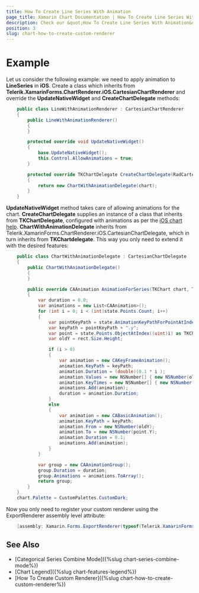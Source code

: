 ```yaml
---
title: How To Create Line Series With Animation
page_title: Xamarin Chart Documentation | How To Create Line Series With Animation
description: Check our &quot;How To Create Line Series With Animation&quot; documentation article for Telerik Chart for Xamarin control.
position: 3
slug: chart-how-to-create-custom-renderer
---
```


# Example

Let us consider the following example: we need to apply animation to **LineSeries** in **iOS**. Create a class which inherits from **Telerik.XamarinForms.ChartRenderer.iOS.CartesianChartRenderer** and override the **UpdateNativeWidget** and **CreateChartDelegate** methods:

```C#
	public class LineWithAnimationRenderer : CartesianChartRenderer
	{
		public LineWithAnimationRenderer()
		{
		}

		protected override void UpdateNativeWidget()
		{
			base.UpdateNativeWidget();
			this.Control.AllowAnimations = true;
		}

		protected override TKChartDelegate CreateChartDelegate(RadCartesianChart chart)
        {
            return new ChartWithAnimationDelegate(chart);
        }
	}
```

**UpdateNativeWidget** method takes care of allowing animations for the chart. **CreateChartDelegate** supplies an instance of a class that inherits from **TKChartDelegate**, configured with animations as per the [iOS chart help](https://docs.telerik.com/devtools/xamarin/nativecontrols/ios/chart/animations/custom). **ChartWithAnimationDelegate** inherits from Telerik.XamarinForms.ChartRenderer.iOS.CartesianChartDelegate, which in turn inherits from **TKChartdelegate**. This way you only need to extend it with the desired features:

```C#
	public class ChartWithAnimationDelegate : CartesianChartDelegate
	{
		public ChartWithAnimationDelegate()
		{
		}

		public override CAAnimation AnimationForSeries(TKChart chart, TKChartSeries series, TKChartSeriesRenderState state, CGRect rect)
		{
			var duration = 0.0;
			var animations = new List<CAAnimation>();
			for (int i = 0; i < (int)state.Points.Count; i++)
			{
				var pointKeyPath = state.AnimationKeyPathForPointAtIndex((uint)i);
				var keyPath = pointKeyPath + ".y";
				var point = state.Points.ObjectAtIndex((uint)i) as TKChartVisualPoint;
				var oldY = rect.Size.Height;

				if (i > 0)
				{
					var animation = new CAKeyFrameAnimation();
					animation.KeyPath = keyPath;
					animation.Duration = (double)(0.1 * i );
					animation.Values = new NSNumber[] { new NSNumber(oldY), new NSNumber(oldY), new NSNumber(point.Y) };
					animation.KeyTimes = new NSNumber[] { new NSNumber(0), new NSNumber(i / (i + 1.0)), new NSNumber(1.0) };
					animations.Add(animation);
					duration = animation.Duration;
				}
				else
				{
					var animation = new CABasicAnimation();
					animation.KeyPath = keyPath;
					animation.From = new NSNumber(oldY);
					animation.To = new NSNumber(point.Y);
					animation.Duration = 0.1;
					animations.Add(animation);
				}
			}

			var group = new CAAnimationGroup();
			group.Duration = duration;
			group.Animations = animations.ToArray();
			return group;
		}
	}
	chart.Palette = CustomPalettes.CustomDark;
```

Now you only need to register your custom renderer using the ExportRenderer assembly level attribute:

```C#	 
	[assembly: Xamarin.Forms.ExportRenderer(typeof(Telerik.XamarinForms.Chart.RadCartesianChart), typeof(LineWithAnimationRenderer))]
```

## See Also

- [Categorical Series Combine Mode]({%slug chart-series-combine-mode%})
- [Chart Legend]({%slug chart-features-legend%})
- [How To Create Custom Renderer]({%slug chart-how-to-create-custom-renderer%})
